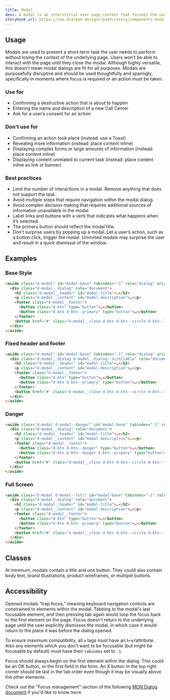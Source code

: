 ```yaml
---
title: Modal
desc: A modal is an interstitial over page content that focuses the user’s attention exclusively on one task or piece of information.
storybook_url: https://vue.dialpad.design/?path=/story/components-modal--default
---
```

## Usage
Modals are used to present a short-term task the user needs to perform without losing the context of the underlying page. Users won't be able to interact with the page until they close the modal.
Although highly versatile, this doesn't mean modal dialogs are fit for all purposes. Modals are purposefully disruptive and should be used thoughtfully and sparingly, specifically in moments where focus is required or an action must be taken.

<div class="xl:d-fd-column xl:d-flow0 xl:d-stack32 d-fl-col2 d-flow32 d-mt32 d-mb32">
  <div class="d-d-block d-px16 d-py24 d-bgc-green-100 d-bar4">
    <h3 class="d-mb16">
      <span class="d-fc-green-600 d-ps-relative d-t6">
        <icon-checkmark />
      </span>
      <span class="d-fw-bold d-fc-green-600">Use for</span>
    </h3>
    <ul class="d-fs14 d-stack8 d-pr24">
      <li>Confirming a destructive action that is about to happen</li>
      <li>Entering the name and description of a new Call Center</li>
      <li>Ask for a user’s consent for an action</li>
    </ul>
  </div>
  <div class="d-d-block d-px16 d-py24 d-bgc-red-100 d-bar4">
    <h3 class="d-mb16">
      <span class="d-fc-red-600 d-ps-relative d-t6">
        <icon-close />
      </span>
      <span class="d-fw-bold d-fc-red-600">Don't use for</span>
    </h3>
    <ul class="d-fs14 d-stack8 d-pr24">
      <li>Confirming an action took place (instead: use a Toast)</li>
      <li>Revealing more information (instead: place content inline)</li>
      <li>Displaying complex forms or large amounts of information (instead: place content inline)</li>
      <li>Displaying content unrelated to current task (instead: place content inline as link or banner)</li>
    </ul>
  </div>
</div>

### Best practices
- Limit the number of interactions in a modal. Remove anything that does not support the task.
- Avoid multiple steps that require navigation within the modal dialog.
- Avoid complex decision making that requires additional sources of information unavailable in the modal.
- Label links and buttons with a verb that indicates what happens when it’s selected.
- The primary button should reflect the modal title.
- Don’t surprise users by popping up a modal. Let a user’s action, such as a button click, trigger the modal. Uninvited modals may surprise the user and result in a quick dismissal of the window.

## Examples
### Base Style
<code-well-header>
  <example-modal kind="base" />
</code-well-header>

```html
<aside class="d-modal" id="modal-base" tabindex="-1" role="dialog" aria-labelledby="modal-title" aria-describedby="modal-description" aria-hidden="true">
  <div class="d-modal__dialog" role="document">
    <h2 class="d-modal__header" id="modal-title">…</h2>
    <p class="d-modal__content" id="modal-description">…</p>
    <footer class="d-modal__footer">
      <button class="d-btn" type="button">…</button>
      <button class="d-btn d-btn--primary" type="button">…</button>
    </footer>
    <button href="#" class="d-modal__close d-btn d-btn--circle d-btn--lg" aria-label="Close"><IconClose /></button>
  </div>
</aside>
```

### Fixed header and footer
<code-well-header>
  <example-modal kind="fixed" />
</code-well-header>

```html
<aside class="d-modal" id="modal-base" tabindex="-1" role="dialog" aria-labelledby="modal-title" aria-describedby="modal-description" aria-hidden="true">
  <div class="d-modal__dialog d-modal__dialog--scrollable" role="document">
    <h2 class="d-modal__header" id="modal-title">…</h2>
    <p class="d-modal__content" id="modal-description">…</p>
    <footer class="d-modal__footer">
      <button class="d-btn" type="button">…</button>
      <button class="d-btn d-btn--primary" type="button">…</button>
    </footer>
    <button href="#" class="d-modal__close d-btn d-btn--circle d-btn--lg" aria-label="Close"><IconClose /></button>
  </div>
</aside>
```

### Danger
<code-well-header>
  <example-modal kind="danger" />
</code-well-header>

```html
<aside class="d-modal d-modal--danger" id="modal-base" tabindex="-1" role="dialog" aria-labelledby="modal-title" aria-describedby="modal-description" aria-hidden="true">
  <div class="d-modal__dialog" role="document">
    <h2 class="d-modal__header" id="modal-title">…</h2>
    <p class="d-modal__content" id="modal-description">…</p>
    <footer class="d-modal__footer">
      <button class="d-btn d-btn--danger" type="button">…</button>
      <button class="d-btn d-btn--danger d-btn--primary" type="button">…</button>
    </footer>
    <button href="#" class="d-modal__close d-btn d-btn--circle d-btn--lg" aria-label="Close"><IconClose \></button>
  </div>
</aside>
```

### Full Screen
<code-well-header>
  <example-modal kind="full-screen" />
</code-well-header>

```html
<aside class="d-modal d-modal--full" id="modal-base" tabindex="-1" role="dialog" aria-labelledby="modal-title" aria-describedby="modal-description" aria-hidden="true">
  <div class="d-modal__dialog" role="document">
    <h2 class="d-modal__header" id="modal-title">…</h2>
    <p class="d-modal__content" id="modal-description">…</p>
    <footer class="d-modal__footer">
      <button class="d-btn" type="button">…</button>
      <button class="d-btn d-btn--primary" type="button">…</button>
    </footer>
    <button href="#" class="d-modal__close d-btn d-btn--circle d-btn--lg" aria-label="Close"><IconClose \></button>
  </div>
</aside>
```

## Classes
At minimum, modals contain a title and one button. They could also contain body text, brand illustrations, product wireframes, or multiple buttons.

<component-class-table component-name="modal"></component-class-table>

## Accessibility
Opened modals “trap focus,” meaning keyboard navigation controls are constrained to elements within the modal. Tabbing to the modal's last focusable element, and then pressing tab again would loop the focus back to the first element on the page. Focus doesn't return to the underlying page until the user explicitly dismisses the modal, in which case it would return to the place it was before the dialog opened.

To ensure maximum compatibility, all `a` tags must have an `href`attribute. Also any elements which you don't want to be focusable (but might be focusable by default) must have their `tabindex` set to `-1`.

Focus should always begin on the first element within the dialog. This could be an OK button, or the first field in the form. An X button in the top right corner should be last in the tab order even though it may be visually above the other elements.

Check out the "Focus management" section of the following <a href="https://developer.mozilla.org/en-US/docs/Web/Accessibility/ARIA/Roles/dialog_role#focus_management" class="d-link">MDN Dialog document</a> if you'd like to know more

<component-accessible-table component-name="modal"></component-accessible-table>

<script setup>
  import IconCheckmark from '@svgIcons/IconCheckmark.vue';
  import IconClose from '@svgIcons/IconClose.vue';
  import ExampleModal from '@exampleComponents/ExampleModal.vue';
</script>
